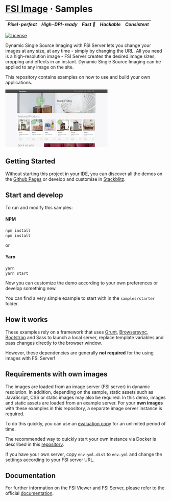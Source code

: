 # [FSI Image](https://www.neptunelabs.com) &middot; Samples

| ***Pixel-perfect*** | ***High-DPI-ready*** | ***Fast :rocket:*** | ***Hackable*** | ***Consistent*** |
|:-------------------:|:--------------------:|:-------------------:|:--------------:|:----------------:|

[![License](https://img.shields.io/badge/License-Apache%202.0-blue.svg)](https://github.com/neptunelabs/fsi-image-samples/blob/main/LICENSE)

Dynamic Single Source Imaging with FSI Server lets you change your images at any size, at any time - simply by changing
the URL. All you need is a high-resolution image - FSI Server creates the desired image sizes, cropping and effects in
an instant. Dynamic Single Source Imaging can be applied to any image on the site.

This repository contains examples on how to use and build your own applications.

![Project Image](project.gif)

## Getting Started

Without starting this project in your IDE, you can discover all the
demos on the [Github Pages][GHPages] or develop and customise in [Stackblitz][Stackblitz].

## Start and develop

To run and modify this samples:

#### NPM

```shell
npm install
npm install
```

or

#### Yarn

```shell
yarn
yarn start
```

Now you can customize the demo according to your own preferences or develop something new.

You can find a very simple example to start with in the ``samples/starter`` folder.

## How it works

These examples rely on a framework that uses [Grunt][Grunt], [Browsersync][Browsersync],
[Bootstrap][Bootstrap] and Sass to launch a local server,
replace template variables and pass changes directly to the browser window.

However, these dependencies are generally **not required** for the using images with FSI
Server!

## Requirements with own images

The images are loaded from an image server (FSI server) in dynamic resolution.
In addition, depending on the sample, static assets such as JavaScript, CSS or static images may also be required.
In this demo, images and static assets are loaded from an example server.
For your **own images** with these examples in this repository,
a separate image server instance is required.

To do this quickly, you can use an [evaluation copy][Server] for an unlimited period
of time.

The recommended way to quickly start your own instance via Docker is described
in this [repository][FSIDockerRepo].

If you have your own server, copy ``env.yml.dist`` to ``env.yml`` and change the settings
according to your FSI server URL.


## Documentation

For further information on the FSI Viewer and FSI Server,
please refer to the official [documentation][Docs].


[Docs]: https://docs.neptunelabs.com/fsi-viewer/

[Server]: https://www.neptunelabs.com/get/

[FSIDockerRepo]: https://github.com/neptunelabs/fsi-server-docker-v22

[Grunt]: https://gruntjs.com/

[Browsersync]: https://browsersync.io/

[Bootstrap]: https://getbootstrap.com/

[GHPages]: https://neptunelabs.github.io/fsi-image-samples/

[Stackblitz]: https://stackblitz.com/edit/fsi-image-samples
